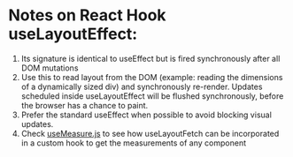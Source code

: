 # Notes on React Hook useLayoutEffect:

1. Its signature is identical to useEffect but is fired synchronously after all DOM mutations
2. Use this to read layout from the DOM (example: reading the dimensions of a dynamically sized div) and synchronously re-render. Updates scheduled inside useLayoutEffect will be flushed synchronously, before the browser has a chance to paint.
3. Prefer the standard useEffect when possible to avoid blocking visual updates.
4. Check [useMeasure.js](./src/useMeasure.js) to see how useLayoutFetch can be incorporated in a custom hook to get the measurements of any component